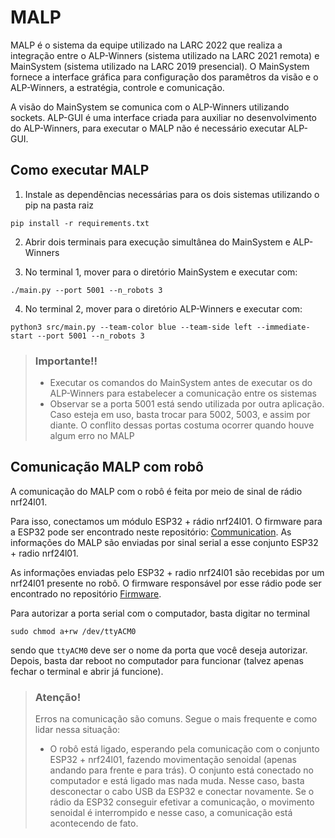 # MALP

MALP é o sistema da equipe utilizado na LARC 2022 que realiza a integração entre o ALP-Winners (sistema utilizado na LARC 2021 remota) e MainSystem (sistema utilizado na LARC 2019 presencial). O MainSystem fornece a interface gráfica para configuração dos paramêtros da visão e o ALP-Winners, a estratégia, controle e comunicação.

A visão do MainSystem se comunica com o ALP-Winners utilizando sockets. ALP-GUI é uma interface criada para auxiliar no desenvolvimento do ALP-Winners, para executar o MALP não é necessário executar ALP-GUI.

## Como executar MALP

1. Instale as dependências necessárias para os dois sistemas utilizando o pip na pasta raiz
```
pip install -r requirements.txt
```

2. Abrir dois terminais para execução simultânea do MainSystem e ALP-Winners

3. No terminal 1, mover para o diretório MainSystem e executar com:
```
./main.py --port 5001 --n_robots 3

```

4. No terminal 2, mover para o diretório ALP-Winners e executar com:
```
python3 src/main.py --team-color blue --team-side left --immediate-start --port 5001 --n_robots 3

```

> ### Importante!!
>
> - Executar os comandos do MainSystem antes de executar os do ALP-Winners para estabelecer a comunicação entre os sistemas
> - Observar se a porta 5001 está sendo utilizada por outra aplicação. Caso esteja em uso, basta trocar para 5002, 5003, e assim por diante. O conflito dessas portas costuma ocorrer quando houve algum erro no MALP

## Comunicação MALP com robô

A comunicação do MALP com o robô é feita por meio de sinal de rádio nrf24l01.

Para isso, conectamos um módulo ESP32 + rádio nrf24l01. O firmware para a ESP32 pode ser encontrado neste repositório: [Communication](https://github.com/unball/communication). As informações do MALP são enviadas por sinal serial a esse conjunto ESP32 + radio nrf24l01.

As informações enviadas pelo ESP32 + radio nrf24l01 são recebidas por um nrf24l01 presente no robô. O firmware responsável por esse rádio pode ser encontrado no repositório [Firmware](https://github.com/unball/Firmware).


Para autorizar a porta serial com o computador, basta digitar no terminal

```
sudo chmod a+rw /dev/ttyACM0
```

sendo que ```ttyACM0``` deve ser o nome da porta que você deseja autorizar. Depois, basta dar reboot no computador para funcionar (talvez apenas fechar o terminal e abrir já funcione).

> ### Atenção!
>
> Erros na comunicação são comuns. Segue o mais frequente e como lidar nessa situação:
>
> - O robô está ligado, esperando pela comunicação com o conjunto ESP32 + nrf24l01, fazendo movimentação senoidal (apenas andando para frente e para trás). O conjunto está conectado no computador e está ligado mas nada muda. Nesse caso, basta desconectar o cabo USB da ESP32 e conectar novamente. Se o rádio da ESP32 conseguir efetivar a comunicação, o movimento senoidal é interrompido e nesse caso, a comunicação está acontecendo de fato.
